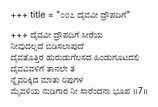 +++
title = "೦೦೭ ದೈವವೀ ದ್ರೌಪದಿಗೆ"

+++
ದೈವವೀ ದ್ರೌಪದಿಗೆ ಸೀರೆಯ  
ನೀವುದಲ್ಲದೆ ಬಿಡಿಸಲಾಪುದೆ  
ದೈವತೊತ್ತಿರ ಹುರುಡುಗೆಲಸದ ಹಿಂಡುಗೂಟದಲಿ  
ದೈವವಿವಳಿಗೆ ತಾನಲೇ ತ  
ನ್ನೈವರಿಕ್ಕಿದ ಮಾತು ರಿಪುಗಳ   
ಮೈವಳಿಯ ನುಡಿಗಾರ ನೀ ಸಾರೆಂದನಾ ಭೂಪ     ॥7॥